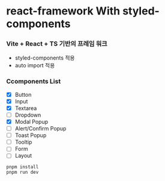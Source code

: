 # react-framework With styled-components
### Vite + React + TS 기반의 프레임 워크

- styled-components 적용
- auto import 적용

### Ccomponents List

- [x] Button
- [x] Input
- [x] Textarea
- [ ] Dropdown
- [x] Modal Popup
- [ ] Alert/Confirm Popup
- [ ] Toast Popup
- [ ] Tooltip
- [ ] Form
- [ ] Layout

```
pnpm install
pnpm run dev
```

